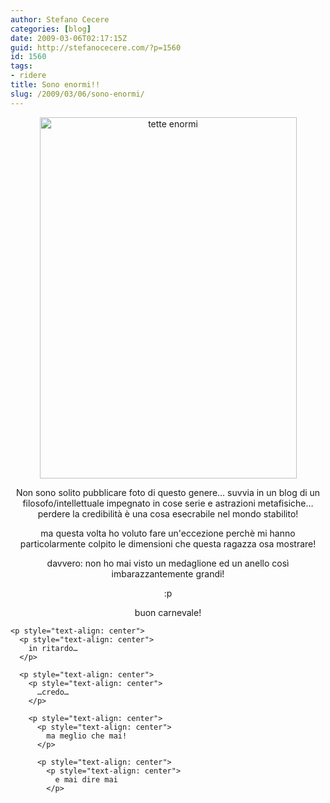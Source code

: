 ```yaml
---
author: Stefano Cecere
categories: [blog]
date: 2009-03-06T02:17:15Z
guid: http://stefanocecere.com/?p=1560
id: 1560
tags:
- ridere
title: Sono enormi!!
slug: /2009/03/06/sono-enormi/
---
```


<p style="text-align: center">
  <img class="aligncenter size-full wp-image-1561" title="tette enormi" src="http://stefanocecere.com/wp-content/uploads/sites/3/2009/03/tette_enormi.jpg" alt="tette enormi" width="411" height="578" srcset="http://stefanocecere.com/wp-content/uploads/sites/3/2009/03/tette_enormi.jpg 514w, http://stefanocecere.com/wp-content/uploads/sites/3/2009/03/tette_enormi-213x300.jpg 213w" sizes="(max-width: 411px) 100vw, 411px" />
</p>

<p style="text-align: center">
  Non sono solito pubblicare foto di questo genere… suvvia in un blog di un filosofo/intellettuale impegnato in cose serie e astrazioni metafisiche… perdere la credibilità è una cosa esecrabile nel mondo stabilito!
</p>

<p style="text-align: center">
  ma questa volta ho voluto fare un'eccezione perchè mi hanno particolarmente colpito le dimensioni che questa ragazza osa mostrare!
</p>

<p style="text-align: center">
  davvero: non ho mai visto un medaglione ed un anello così imbarazzantemente grandi!
</p>

<p style="text-align: center">
  <p style="text-align: center">
    :p
  </p>
  
  <p style="text-align: center">
    <p style="text-align: center">
      buon carnevale!
    </p>
    
    <p style="text-align: center">
      <p style="text-align: center">
        in ritardo…
      </p>
      
      <p style="text-align: center">
        <p style="text-align: center">
          …credo…
        </p>
        
        <p style="text-align: center">
          <p style="text-align: center">
            ma meglio che mai!
          </p>
          
          <p style="text-align: center">
            <p style="text-align: center">
              e mai dire mai
            </p>